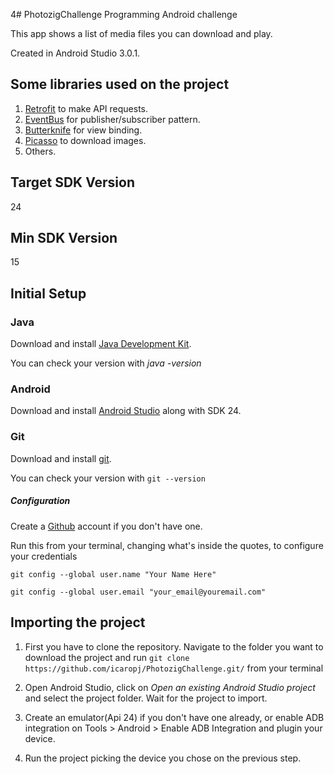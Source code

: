 4# PhotozigChallenge
Programming Android challenge

This app shows a list of media files you can download and play.

Created in Android Studio 3.0.1.

## Some libraries used on the project

1. [Retrofit](http://square.github.io/retrofit/) to make API requests.
2. [EventBus](http://greenrobot.org/eventbus/) for publisher/subscriber pattern.
3. [Butterknife](http://jakewharton.github.io/butterknife/) for view binding.
3. [Picasso](http://square.github.io/picasso/) to download images.
4. Others.


## Target SDK Version 

24

## Min SDK Version

15

## Initial Setup

### Java
Download and install [Java Development Kit](http://www.oracle.com/technetwork/pt/java/javase/downloads/index.html).

You can check your version with *java -version*

### Android
Download and install [Android Studio](https://developer.android.com/studio/index.html?hl=pt-br) along with SDK 24.

### Git
Download and install [git](https://git-scm.com/).

You can check your version with `git --version`

##### Configuration

Create a [Github](https://github.com/) account if you don't have one.

Run this from your terminal, changing what's inside the quotes, to configure your credentials

`git config --global user.name "Your Name Here"`

`git config --global user.email "your_email@youremail.com"`

## Importing the project

1. First you have to clone the repository. Navigate to the folder you want to download the project and run `git clone https://github.com/icaropj/PhotozigChallenge.git/` from your terminal 

2. Open Android Studio, click on *Open an existing Android Studio project* and select the project folder. Wait for the project to import.

3. Create an emulator(Api 24) if you don't have one already, or enable ADB integration on Tools > Android > Enable ADB Integration and plugin your device.

4. Run the project picking the device you chose on the previous step.

